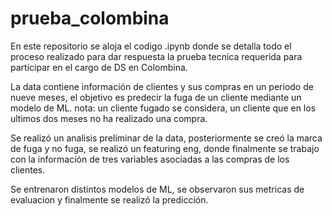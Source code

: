# prueba_colombina

En este repositorio se aloja el codigo .ipynb donde se detalla todo el proceso realizado para dar respuesta la prueba tecnica requerida para participar en el cargo de DS en Colombina.

La data contiene información de clientes y sus compras en un periodo de nueve meses, el objetivo es predecir la fuga de un cliente mediante un modelo de ML. 
nota: un cliente fugado se considera, un cliente que en los ultimos dos meses no ha realizado una compra.

Se realizó un analisis preliminar de la data, posteriormente se creó la marca de fuga y no fuga, se realizó un featuring eng, donde finalmente se trabajo con la información de tres variables asociadas a las compras de los clientes. 

Se entrenaron distintos modelos de ML, se observaron sus metricas de evaluacion y finalmente se realizó la predicción.
